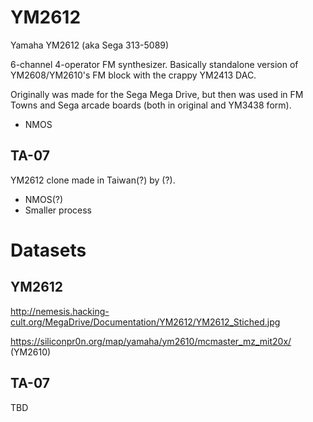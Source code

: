 # YM2612

Yamaha YM2612 (aka Sega 313-5089)

6-channel 4-operator FM synthesizer. Basically standalone version of YM2608/YM2610's FM block with the crappy YM2413 DAC.

Originally was made for the Sega Mega Drive, but then was used in FM Towns and Sega arcade boards (both in original and YM3438 form).

* NMOS

## TA-07

YM2612 clone made in Taiwan(?) by (?).

* NMOS(?)
* Smaller process

# Datasets

## YM2612

http://nemesis.hacking-cult.org/MegaDrive/Documentation/YM2612/YM2612_Stiched.jpg

https://siliconpr0n.org/map/yamaha/ym2610/mcmaster_mz_mit20x/ (YM2610)

## TA-07

TBD
